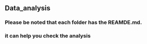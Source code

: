 ## Data_analysis
### Please be noted that each folder has the REAMDE.md. <br>
### it can help you check the analysis 
